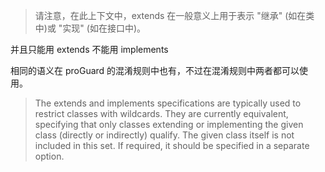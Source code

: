 > 请注意，在此上下文中，extends 在一般意义上用于表示 "继承" (如在类中)或 "实现" (如在接口中)。

并且只能用 extends 不能用 implements

相同的语义在 proGuard 的混淆规则中也有，不过在混淆规则中两者都可以使用。
> The extends and implements specifications are typically used to restrict classes with wildcards. They are currently equivalent, specifying that only classes extending or implementing the given class (directly or indirectly) qualify. The given class itself is not included in this set. If required, it should be specified in a separate option.